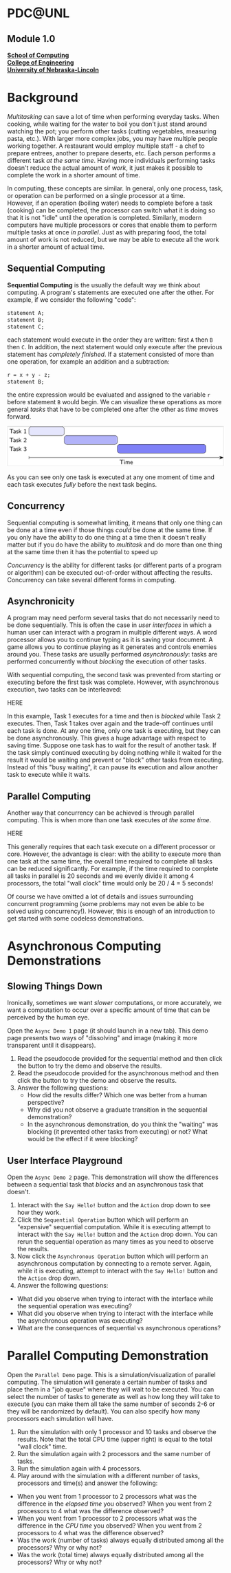 # PDC@UNL
## Module 1.0
**[School of Computing](https://computing.unl.edu/)**  
**[College of Engineering](https://engineering.unl.edu/)**  
**[University of Nebraska-Lincoln](https://unl.edu)**  

# Background

*Multitasking* can save a lot of time when performing everyday tasks.  When
cooking, while waiting for the water to boil you don't just stand around
watching the pot; you perform other tasks (cutting vegetables, measuring
pasta, etc.).  With larger more complex jobs, you may have multiple people
working together.  A restaurant would employ multiple staff - a chef to
prepare entrees, another to prepare deserts, etc.  Each person performs
a different task *at the same time*.  Having more individuals performing
tasks doesn't reduce the actual amount of *work*, it just makes it
possible to complete the work in a shorter amount of time.

In computing, these concepts are similar.  In general, only one process,
task, or operation can be performed on a single processor at a time.  
However, if an operation (boiling water) needs to complete before a
task (cooking) can be completed, the processor can switch what it is
doing so that it is not "idle" until the operation is completed.  Similarly,
modern computers have multiple processors or cores that enable them to
perform multiple tasks at once *in parallel*.  Just as with preparing food,
the total amount of work is not reduced, but we may be able to execute
all the work in a shorter amount of actual time.

## Sequential Computing

**Sequential Computing** is the usually the default way we think about computing.
A program's statements are executed one after the other.  For example, if we
consider the following "code":

```text
statement A;
statement B;
statement C;
```

each statement would execute in the order they are written: first `A` then
`B` then `C`.  In addition, the next statement would only execute after the
previous statement has *completely finished*.  If a statement
consisted of more than one operation, for example an addition and a subtraction:

```text
r = x + y - z;
statement B;
```

the entire expression would be evaluated and assigned to the variable `r` before
statement `B` would begin.  We can visualize these operations as more general
*tasks* that have to be completed one after the other as *time* moves forward.

![Sequential Computing](../web/assets/img/sequential.png "Sequential Computing")

As you can see only one task is executed at any one moment of time and each
task executes *fully* before the next task begins.

## Concurrency

Sequential computing is somewhat limiting, it means that only one thing can be
done at a time even if those things *could* be done at the same time.  If you
only have the ability to do one thing at a time then it doesn't really matter
but if you do have the ability to *multitask* and do more than one thing at the
same time then it has the potential to speed up

*Concurrency* is the ability for different tasks (or different parts of a program
or algorithm) can be executed out-of-order without affecting the results.  
Concurrency can take several different forms in computing.  

## Asynchronicity

A program may need perform several tasks that do not necessarily need to be
done sequentially.  This is often the case in *user interfaces* in which a
human user can interact with a program in multiple different ways.  A word
processor allows you to continue typing as it is saving your document.  A
game allows you to continue playing as it generates and controls enemies around
you.  These tasks are usually performed *asynchronously*: tasks are
performed concurrently without *blocking* the execution of other tasks.  

With sequential computing, the second task was prevented from starting or
executing before the first task was complete.  However, with asynchronous
execution, two tasks can be interleaved:

HERE

In this example, Task 1 executes for a time and then is *blocked* while
Task 2 executes.  Then, Task 1 takes over again and the trade-off continues
until each task is done.  At any one time, only one task is executing,
but they can be done asynchronously.  This gives a huge advantage with
respect to saving time.  Suppose one task has to wait for the result of
another task.  If the task simply continued executing by doing nothing
while it waited for the result it would be waiting and prevent
or "block" other tasks from executing.  Instead of this "busy waiting",
it can pause its execution and allow another task to execute while it waits.

## Parallel Computing

Another way that concurrency can be achieved is through parallel computing.
This is when more than one task executes *at the same time*.  

HERE

This generally requires that each task execute on a different processor or
core.  However, the advantage is clear: with the ability to execute more
than one task at the same time, the overall time required to complete all
tasks can be reduced significantly.  For example, if the time required to
complete all tasks in parallel is 20 seconds and we evenly divide it
among 4 processors, the total "wall clock" time would only be 20 / 4 = 5
seconds!

Of course we have omitted a lot of details and issues surrounding concurrent
programming (some problems may not even be able to be solved using concurrency!).
However, this is enough of an introduction to get started with some codeless
demonstrations.  

# Asynchronous Computing Demonstrations

## Slowing Things Down

Ironically, sometimes we want *slower* computations, or more accurately, we
want a computation to occur over a specific amount of time that can be perceived
by the human eye.

Open the `Async Demo 1` page (it should launch in a new tab).  This demo
page presents two ways of "dissolving" and image (making it more transparent
until it disappears).  

1. Read the pseudocode provided for the sequential method and then click the
   button to try the demo and observe the results.
2. Read the pseudocode provided for the asynchronous method and then click the
   button to try the demo and observe the results.
3. Answer the following questions:
   - How did the results differ?  Which one was better from a human perspective?
   - Why did you not observe a graduate transition in the sequential demonstration?
   - In the asynchronous demonstration, do you think the "waiting" was blocking
     (it prevented other tasks from executing) or not?  What would be the effect
     if it were blocking?

## User Interface Playground

Open the `Async Demo 2` page.  This demonstration will show the differences
between a sequential task that *blocks* and an asynchronous task that doesn't.

1. Interact with the `Say Hello!` button and the `Action` drop down to see how
   they work.
2. Click the `Sequential Operation` button which will perform an "expensive"
   sequential computation.  While it is executing attempt to interact with the
   `Say Hello!` button and the `Action` drop down.  You can rerun the sequential
   operation as many times as you need to observe the results.
3. Now click the `Asynchronous Operation` button which will perform an
   asynchronous computation by connecting to a remote server.  Again, while it is
   executing, attempt to interact with the
   `Say Hello!` button and the `Action` drop down.  
4. Answer the following questions:
  - What did you observe when trying to interact with the interface while the
    sequential operation was executing?
  - What did you observe when trying to interact with the interface while the
    asynchronous operation was executing?
  - What are the consequences of sequential vs asynchronous operations?

# Parallel Computing Demonstration

Open the `Parallel Demo` page.  This is a simulation/visualization of parallel
computing.  The simulation will generate a certain number of tasks and place
them in a "job queue" where they will wait to be executed.  You can select
the number of tasks to generate as well as how long they will take to execute
(you can make them all take the same number of seconds 2-6 or they will
be randomized by default).  You can also specify how many processors each
simulation will have.

1. Run the simulation with only 1 processor and 10 tasks and observe the results.  Note
   that the total CPU time (upper right) is equal to the total "wall clock" time.
2. Run the simulation again with 2 processors and the same number of tasks.  
3. Run the simulation again with 4 processors.
4. Play around with the simulation with a different number of tasks, processors and
   time(s) and answer the following:
  - When you went from 1 processor to 2 processors what was the difference in the
    *elapsed time* you observed?  When you went from 2 processors to 4 what was
    the difference observed?
  - When you went from 1 processor to 2 processors what was the difference in the
    *CPU time* you observed?  When you went from 2 processors to 4 what was
    the difference observed?
  - Was the work (number of tasks) always equally distributed among all the processors?
    Why or why not?
  - Was the work (total time) always equally distributed among all the processors?
    Why or why not?
